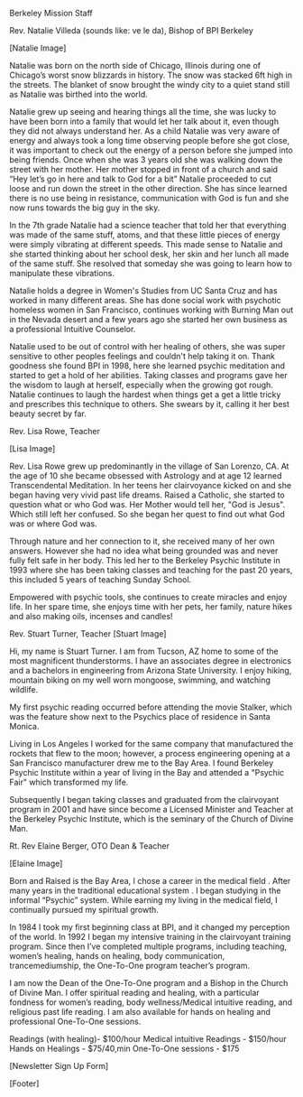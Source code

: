 Berkeley Mission Staff

Rev. Natalie Villeda (sounds like: ve le da), Bishop of BPI Berkeley

[Natalie Image]

Natalie was born on the north side of Chicago, Illinois during one of Chicago’s worst snow blizzards in history. The snow was stacked 6ft high in the streets. The blanket of snow brought the windy city to a quiet stand still as Natalie was birthed into the world.

Natalie grew up seeing and hearing things all the time, she was lucky to have been born into a family that would let her talk about it, even though they did not always understand her. As a child Natalie was very aware of energy and always took a long time observing people before she got close, it was important to check out the energy of a person before she jumped into being friends. Once when she was 3 years old she was walking down the street with her mother. Her mother stopped in front of a church and said “Hey let’s go in here and talk to God for a bit” Natalie proceeded to cut loose and run down the street in the other direction. She has since learned there is no use being in resistance, communication with God is fun and she now runs towards the big guy in the sky.

In the 7th grade Natalie had a science teacher that told her that everything was made of the same stuff, atoms, and that these little pieces of energy were simply vibrating at different speeds. This made sense to Natalie and she started thinking about her school desk, her skin and her lunch all made of the same stuff. She resolved that someday she was going to learn how to manipulate these vibrations.

Natalie holds a degree in Women's Studies from UC Santa Cruz and has worked in many different areas. She has done social work with psychotic homeless women in San Francisco, continues working with Burning Man out in the Nevada desert and a few years ago she started her own business as a professional Intuitive Counselor.

Natalie used to be out of control with her healing of others, she was super sensitive to other peoples feelings and couldn't help taking it on. Thank goodness she found BPI in 1998, here she learned psychic meditation and started to get a hold of her abilities. Taking classes and programs gave her the wisdom to laugh at herself, especially when the growing got rough. Natalie continues to laugh the hardest when things get a get a little tricky and prescribes this technique to others. She swears by it, calling it her best beauty secret by far.

Rev. Lisa Rowe, Teacher

[Lisa Image]

Rev. Lisa Rowe grew up predominantly in the village of San Lorenzo, CA. At the age of 10 she became obsessed with Astrology and at age 12 learned Transcendental Meditation. In her teens her clairvoyance kicked on and she began having very vivid past life dreams. Raised a Catholic, she started to question what or who God was. Her Mother would tell her, "God is Jesus". Which still left her confused. So she began her quest to find out what God was or where God was.

Through nature and her connection to it, she received many of her own answers. However she had no idea what being grounded was and never fully felt safe in her body. This led her to the Berkeley Psychic Institute in 1993 where she has been taking classes and teaching for the past 20 years, this included 5 years of teaching Sunday School.

Empowered with psychic tools, she continues to create miracles and enjoy life. In her spare time, she enjoys time with her pets, her family, nature hikes and also making oils, incenses and candles!


Rev. Stuart Turner, Teacher
[Stuart Image]

Hi, my name is Stuart Turner.
I am from Tucson, AZ home to some of the most magnificent thunderstorms. I have an associates degree in electronics and a bachelors in engineering from Arizona State University. I enjoy hiking, mountain biking on my well worn mongoose, swimming, and watching wildlife.

My first psychic reading occurred before attending the movie Stalker, which was the feature show next to the Psychics place of residence in Santa Monica.

Living in Los Angeles I worked for the same company that manufactured the rockets that flew to the moon; however, a process engineering opening at a San Francisco manufacturer drew me to the Bay Area. I found Berkeley Psychic Institute within a year of living in the Bay and attended a "Psychic Fair" which transformed my life.

Subsequently I began taking classes and graduated from the clairvoyant program in 2001 and have since become a Licensed Minister and Teacher at the Berkeley Psychic Institute, which is the seminary of the Church of Divine Man.

Rt. Rev Elaine Berger,  OTO Dean & Teacher

[Elaine Image]

Born and Raised is the Bay Area, I chose a career in the medical field . After many years in the traditional educational system . I began studying in the informal “Psychic” system. While earning my living in the medical field, I continually pursued my spiritual growth.

In 1984 I took my first beginning class at BPI, and it changed my perception of the world. In 1992 I began my intensive training in the clairvoyant training program. Since then I’ve completed multiple programs, including teaching, women’s healing, hands on healing, body communication, trancemediumship, the One-To-One program teacher’s program.

I am now the Dean of the One-To-One program and a Bishop in the Church of Divine Man.  I offer spiritual reading and healing, with a particular fondness for women’s reading, body wellness/Medical intuitive reading, and religious past life reading. I am also available for hands on healing and professional One-To-One sessions.

Readings (with healing)- $100/hour
Medical intuitive Readings - $150/hour
Hands on Healings - $75/40,min
One-To-One sessions - $175

[Newsletter Sign Up Form]

[Footer]